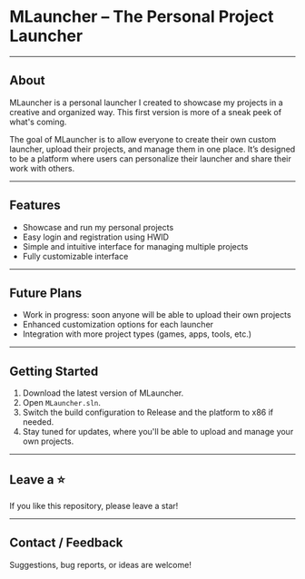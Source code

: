 # MLauncher – The Personal Project Launcher
---

## About
MLauncher is a personal launcher I created to showcase my projects in a creative and organized way. This first version is more of a sneak peek of what's coming.

The goal of MLauncher is to allow everyone to create their own custom launcher, upload their projects, and manage them in one place. It’s designed to be a platform where users can personalize their launcher and share their work with others.

---

## Features
- Showcase and run my personal projects
- Easy login and registration using HWID
- Simple and intuitive interface for managing multiple projects
- Fully customizable interface

---

## Future Plans
- Work in progress: soon anyone will be able to upload their own projects
- Enhanced customization options for each launcher
- Integration with more project types (games, apps, tools, etc.)

---

## Getting Started
1. Download the latest version of MLauncher.
2. Open `MLauncher.sln`.
3. Switch the build configuration to Release and the platform to x86 if needed.
4. Stay tuned for updates, where you'll be able to upload and manage your own projects.

---

## Leave a ⭐
If you like this repository, please leave a star!

---

## Contact / Feedback
Suggestions, bug reports, or ideas are welcome!
